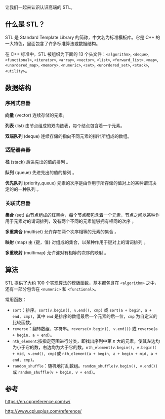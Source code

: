 让我们一起来认识认识高端的 STL。

## 什么是 STL？

STL 是 Standard Template Library 的简称，中文名为标准模板库。它是 C++ 的一大特色，里面包含了许多标准算法或数据结构。

在 C++ 标准中，STL 被组织为下面的 13 个头文件：`<algorithm>`, `<deque>`, `<functional>`, `<iterator>`, `<array>`, `<vector>`, `<list>`, `<forward_list>`, `<map>`, `<unordered_map>`, `<memory>`, `<numeric>`, `<set>`, `<unordered_set>`, `<stack>`, `<utility>`。

## 数据结构

### 序列式容器

**向量** (vector) 连续存储的元素。

**列表** (list) 由节点组成的双向链表，每个结点包含着一个元素。

**双端队列** (deque) 连续存储的指向不同元素的指针所组成的数组。

### 适配器容器

**栈** (stack) 后进先出的值的排列 。

**队列** (queue) 先进先出的值的排列 。

**优先队列** (priority_queue) 元素的次序是由作用于所存储的值对上的某种谓词决定的的一种队列 。

### 关联式容器

**集合** (set) 由节点组成的红黑树，每个节点都包含着一个元素，节点之间以某种作用于元素对的谓词排列，没有两个不同的元素能够拥有相同的次序 。

**多重集合** (multiset) 允许存在两个次序相等的元素的集合 。

**映射** (map) 由 {键，值} 对组成的集合，以某种作用于键对上的谓词排列 。

**多重映射** (multimap) 允许键对有相等的次序的映射 。

## 算法

STL 提供了大约 100 个实现算法的模版函数，基本都包含在 `<algorithm>` 之中，还有一部分包含在 `<numeric>` 和 `<functional>`。

常用函数：

- `sort`：排序。`sort(v.begin(), v.end(), cmp)` 或 `sort(a + begin, a + end, cmp)`，其中 `end` 是排序的数组最后一个元素的后一位，`cmp` 为自定义的比较函数。
- `reverse`：翻转数组、字符串。`reverse(v.begin(), v.end())` 或 `reverse(a + begin, a + end)`。
- `nth_element`:按指定范围进行分类，即找出序列中第 $n$ 大的元素，使其左边均为小于它的数，右边均为大于它的数。`nth_element(v.begin(), v.begin() + mid, v.end(), cmp)`或 `nth_element(a + begin, a + begin + mid, a + end, cmp)`。
- `random_shuffle`：随机地打乱数组。`random_shuffle(v.begin(), v.end())` 或 `random_shuffle(v + begin, v + end)`。

## 参考

<https://en.cppreference.com/w/>

<http://www.cplusplus.com/reference/>
